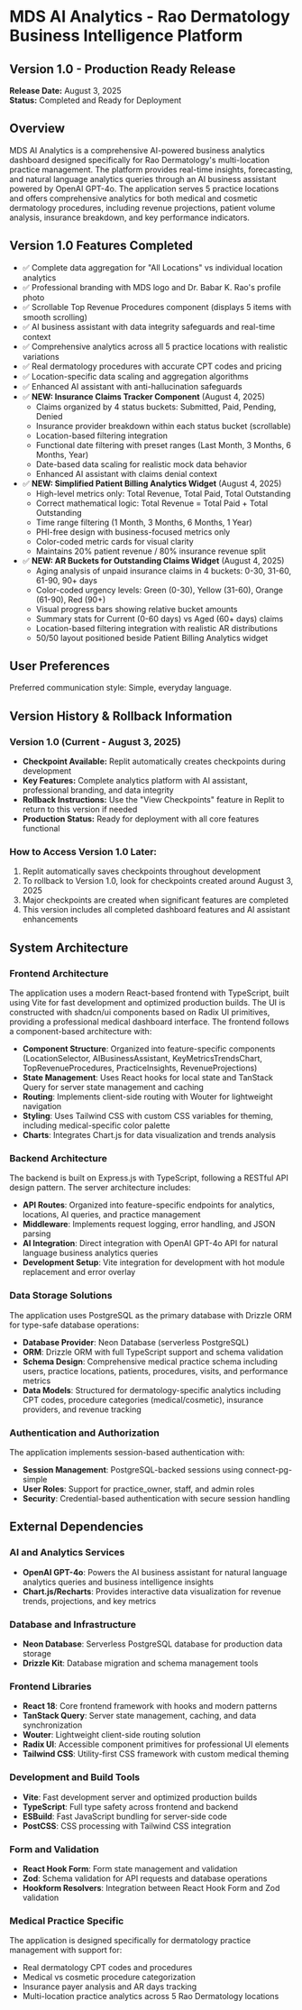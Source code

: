 # MDS AI Analytics - Rao Dermatology Business Intelligence Platform

## Version 1.0 - Production Ready Release
**Release Date:** August 3, 2025  
**Status:** Completed and Ready for Deployment

## Overview

MDS AI Analytics is a comprehensive AI-powered business analytics dashboard designed specifically for Rao Dermatology's multi-location practice management. The platform provides real-time insights, forecasting, and natural language analytics queries through an AI business assistant powered by OpenAI GPT-4o. The application serves 5 practice locations and offers comprehensive analytics for both medical and cosmetic dermatology procedures, including revenue projections, patient volume analysis, insurance breakdown, and key performance indicators.

## Version 1.0 Features Completed
- ✅ Complete data aggregation for "All Locations" vs individual location analytics
- ✅ Professional branding with MDS logo and Dr. Babar K. Rao's profile photo
- ✅ Scrollable Top Revenue Procedures component (displays 5 items with smooth scrolling)
- ✅ AI business assistant with data integrity safeguards and real-time context
- ✅ Comprehensive analytics across all 5 practice locations with realistic variations
- ✅ Real dermatology procedures with accurate CPT codes and pricing
- ✅ Location-specific data scaling and aggregation algorithms
- ✅ Enhanced AI assistant with anti-hallucination safeguards
- ✅ **NEW: Insurance Claims Tracker Component** (August 4, 2025)
  - Claims organized by 4 status buckets: Submitted, Paid, Pending, Denied
  - Insurance provider breakdown within each status bucket (scrollable)
  - Location-based filtering integration
  - Functional date filtering with preset ranges (Last Month, 3 Months, 6 Months, Year)
  - Date-based data scaling for realistic mock data behavior
  - Enhanced AI assistant with claims denial context
- ✅ **NEW: Simplified Patient Billing Analytics Widget** (August 4, 2025)
  - High-level metrics only: Total Revenue, Total Paid, Total Outstanding
  - Correct mathematical logic: Total Revenue = Total Paid + Total Outstanding
  - Time range filtering (1 Month, 3 Months, 6 Months, 1 Year)
  - PHI-free design with business-focused metrics only
  - Color-coded metric cards for visual clarity
  - Maintains 20% patient revenue / 80% insurance revenue split
- ✅ **NEW: AR Buckets for Outstanding Claims Widget** (August 4, 2025)
  - Aging analysis of unpaid insurance claims in 4 buckets: 0-30, 31-60, 61-90, 90+ days
  - Color-coded urgency levels: Green (0-30), Yellow (31-60), Orange (61-90), Red (90+)
  - Visual progress bars showing relative bucket amounts
  - Summary stats for Current (0-60 days) vs Aged (60+ days) claims
  - Location-based filtering integration with realistic AR distributions
  - 50/50 layout positioned beside Patient Billing Analytics widget

## User Preferences

Preferred communication style: Simple, everyday language.

## Version History & Rollback Information

### Version 1.0 (Current - August 3, 2025)
- **Checkpoint Available:** Replit automatically creates checkpoints during development
- **Key Features:** Complete analytics platform with AI assistant, professional branding, and data integrity
- **Rollback Instructions:** Use the "View Checkpoints" feature in Replit to return to this version if needed
- **Production Status:** Ready for deployment with all core features functional

### How to Access Version 1.0 Later:
1. Replit automatically saves checkpoints throughout development
2. To rollback to Version 1.0, look for checkpoints created around August 3, 2025
3. Major checkpoints are created when significant features are completed
4. This version includes all completed dashboard features and AI assistant enhancements

## System Architecture

### Frontend Architecture
The application uses a modern React-based frontend with TypeScript, built using Vite for fast development and optimized production builds. The UI is constructed with shadcn/ui components based on Radix UI primitives, providing a professional medical dashboard interface. The frontend follows a component-based architecture with:

- **Component Structure**: Organized into feature-specific components (LocationSelector, AIBusinessAssistant, KeyMetricsTrendsChart, TopRevenueProcedures, PracticeInsights, RevenueProjections)
- **State Management**: Uses React hooks for local state and TanStack Query for server state management and caching
- **Routing**: Implements client-side routing with Wouter for lightweight navigation
- **Styling**: Uses Tailwind CSS with custom CSS variables for theming, including medical-specific color palette
- **Charts**: Integrates Chart.js for data visualization and trends analysis

### Backend Architecture
The backend is built on Express.js with TypeScript, following a RESTful API design pattern. The server architecture includes:

- **API Routes**: Organized into feature-specific endpoints for analytics, locations, AI queries, and practice management
- **Middleware**: Implements request logging, error handling, and JSON parsing
- **AI Integration**: Direct integration with OpenAI GPT-4o API for natural language business analytics queries
- **Development Setup**: Vite integration for development with hot module replacement and error overlay

### Data Storage Solutions
The application uses PostgreSQL as the primary database with Drizzle ORM for type-safe database operations:

- **Database Provider**: Neon Database (serverless PostgreSQL)
- **ORM**: Drizzle ORM with full TypeScript support and schema validation
- **Schema Design**: Comprehensive medical practice schema including users, practice locations, patients, procedures, visits, and performance metrics
- **Data Models**: Structured for dermatology-specific analytics including CPT codes, procedure categories (medical/cosmetic), insurance providers, and revenue tracking

### Authentication and Authorization
The application implements session-based authentication with:

- **Session Management**: PostgreSQL-backed sessions using connect-pg-simple
- **User Roles**: Support for practice_owner, staff, and admin roles
- **Security**: Credential-based authentication with secure session handling

## External Dependencies

### AI and Analytics Services
- **OpenAI GPT-4o**: Powers the AI business assistant for natural language analytics queries and business intelligence insights
- **Chart.js/Recharts**: Provides interactive data visualization for revenue trends, projections, and key metrics

### Database and Infrastructure
- **Neon Database**: Serverless PostgreSQL database for production data storage
- **Drizzle Kit**: Database migration and schema management tools

### Frontend Libraries
- **React 18**: Core frontend framework with hooks and modern patterns
- **TanStack Query**: Server state management, caching, and data synchronization
- **Wouter**: Lightweight client-side routing solution
- **Radix UI**: Accessible component primitives for professional UI elements
- **Tailwind CSS**: Utility-first CSS framework with custom medical theming

### Development and Build Tools
- **Vite**: Fast development server and optimized production builds
- **TypeScript**: Full type safety across frontend and backend
- **ESBuild**: Fast JavaScript bundling for server-side code
- **PostCSS**: CSS processing with Tailwind CSS integration

### Form and Validation
- **React Hook Form**: Form state management and validation
- **Zod**: Schema validation for API requests and database operations
- **Hookform Resolvers**: Integration between React Hook Form and Zod validation

### Medical Practice Specific
The application is designed specifically for dermatology practice management with support for:
- Real dermatology CPT codes and procedures
- Medical vs cosmetic procedure categorization
- Insurance payer analysis and AR days tracking
- Multi-location practice analytics across 5 Rao Dermatology locations